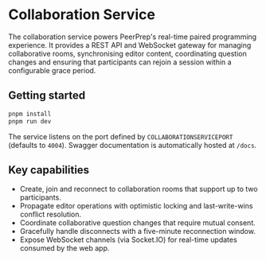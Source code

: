 # Collaboration Service

The collaboration service powers PeerPrep's real-time paired programming experience. It
provides a REST API and WebSocket gateway for managing collaborative rooms, synchronising
editor content, coordinating question changes and ensuring that participants can rejoin a
session within a configurable grace period.

## Getting started

```bash
pnpm install
pnpm run dev
```

The service listens on the port defined by `COLLABORATIONSERVICEPORT` (defaults to `4004`).
Swagger documentation is automatically hosted at `/docs`.

## Key capabilities

- Create, join and reconnect to collaboration rooms that support up to two participants.
- Propagate editor operations with optimistic locking and last-write-wins conflict
  resolution.
- Coordinate collaborative question changes that require mutual consent.
- Gracefully handle disconnects with a five-minute reconnection window.
- Expose WebSocket channels (via Socket.IO) for real-time updates consumed by the web app.
